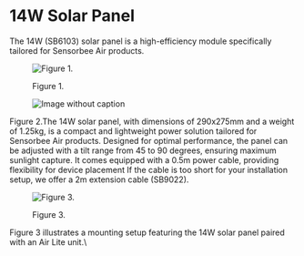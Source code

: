 # 14W Solar Panel

The 14W (SB6103) solar panel is a high-efficiency module specifically tailored for Sensorbee Air products.

<figure><img src="https://image-forwarder.notaku.so/aHR0cHM6Ly93d3cubm90aW9uLnNvL2ltYWdlL2h0dHBzJTNBJTJGJTJGcHJvZC1maWxlcy1zZWN1cmUuczMudXMtd2VzdC0yLmFtYXpvbmF3cy5jb20lMkY4YTlhZWQwNi1mODQ0LTRkZTQtYjk2Yi1jMTUyNjkzMWM1NTclMkZhYmExZWJmMC1kMWYwLTRjZDYtYWZiMC1iNGZlYTVjMTI3YTQlMkZVbnRpdGxlZC5wbmc_dGFibGU9YmxvY2smc3BhY2VJZD04YTlhZWQwNi1mODQ0LTRkZTQtYjk2Yi1jMTUyNjkzMWM1NTcmaWQ9ZTk2YjYzOGYtZTgyYS00YjM5LTkwMGMtYWFhYWI1NDQ1ZGRlJmNhY2hlPXYyJndpZHRoPTY3Mg==" alt="Figure 1."><figcaption><p>Figure 1.</p></figcaption></figure>

<figure><img src="https://image-forwarder.notaku.so/aHR0cHM6Ly93d3cubm90aW9uLnNvL2ltYWdlL2h0dHBzJTNBJTJGJTJGcHJvZC1maWxlcy1zZWN1cmUuczMudXMtd2VzdC0yLmFtYXpvbmF3cy5jb20lMkY4YTlhZWQwNi1mODQ0LTRkZTQtYjk2Yi1jMTUyNjkzMWM1NTclMkYxYzQxYjU4Yy05OWQ1LTQ3ZGMtODNjNi02OTk3OTU0ZTQxNDIlMkZVbnRpdGxlZC5wbmc_dGFibGU9YmxvY2smc3BhY2VJZD04YTlhZWQwNi1mODQ0LTRkZTQtYjk2Yi1jMTUyNjkzMWM1NTcmaWQ9ZWFjNmRiYWItYWRmYi00NWJjLWJhOGQtOWU5YjJiMDZiNzkzJmNhY2hlPXYyJndpZHRoPTI0MDA=" alt="Image without caption"><figcaption></figcaption></figure>

Figure 2.The 14W solar panel, with dimensions of 290x275mm and a weight of 1.25kg, is a compact and lightweight power solution tailored for Sensorbee Air products. Designed for optimal performance, the panel can be adjusted with a tilt range from 45 to 90 degrees, ensuring maximum sunlight capture. It comes equipped with a 0.5m power cable, providing flexibility for device placement If the cable is too short for your installation setup, we offer a 2m extension cable (SB9022).

<figure><img src="https://image-forwarder.notaku.so/aHR0cHM6Ly93d3cubm90aW9uLnNvL2ltYWdlL2h0dHBzJTNBJTJGJTJGcHJvZC1maWxlcy1zZWN1cmUuczMudXMtd2VzdC0yLmFtYXpvbmF3cy5jb20lMkY4YTlhZWQwNi1mODQ0LTRkZTQtYjk2Yi1jMTUyNjkzMWM1NTclMkYzZDg4ZjliMy1mOWZhLTQ3YjItYTkzNi1mNWI4YjQ2YTNhMGUlMkZVbnRpdGxlZC5wbmc_dGFibGU9YmxvY2smc3BhY2VJZD04YTlhZWQwNi1mODQ0LTRkZTQtYjk2Yi1jMTUyNjkzMWM1NTcmaWQ9OWE2NWU1ZTktNzA5ZC00YjcwLTk1YjYtZTM1MzA4NjU0YjUzJmNhY2hlPXYyJndpZHRoPTY3Mg==" alt="Figure 3."><figcaption><p>Figure 3.</p></figcaption></figure>

Figure 3 illustrates a mounting setup featuring the 14W solar panel paired with an Air Lite unit.\

